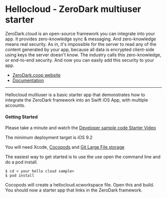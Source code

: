 # Hellocloud - ZeroDark multiuser starter

 ZeroDark.cloud is an open-source framework you can integrate into your app. It provides zero-knowledge sync & messaging. And zero-knowledge means real security.  As in, it's impossible for the server to read any of the content generated by your app, because all data is encrypted client-side using keys the server doesn't know. The industry calls this zero-knowledge, or end-to-end security. And now you can easily add this security to your app.

- [ZeroDark.coop website](https://www.zerodark.coop)
- [Documentation](https://zerodarkcloud.readthedocs.io/en/latest/)

---

Hellocloud multiuser is a basic starter app that demonstrates how to integrate the ZeroDark framework into an Swift iOS App, with multiple accounts.

#### Getting Started

Please take a minute and watch the [Developer sample code Starter Video](https://www.youtube.com/watch?v=NrxGrkK7Rvo)

The minimum deployment target is iOS 9.2 

You will need Xcode, [Cocopods](https://cocoapods.org) and [Git Large File storage](https://git-lfs.github.com) 

The easiest way to get started is to use the use open the command line and do a pod install.

```shell
$ cd < your hello cloud sample>
$ pod install     
```

Cocopods will create a  hellocloud.xcworkspace file.  Open this and build. You should now a starter app that links in the ZeroDark framework.

